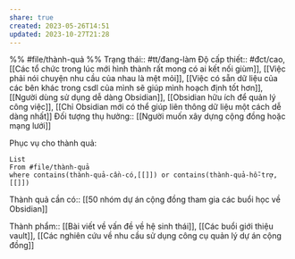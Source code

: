 ```yaml
---
share: true
created: 2023-05-26T14:51
updated: 2023-10-27T21:28
---
```

%%
#file/thành-quả
%%
Trạng thái:: #tt/đang-làm
Độ cấp thiết:: #đct/cao, [[Các tổ chức trong lúc mới hình thành rất mong có ai kết nối giùm]], [[Việc phải nói chuyện nhu cầu của nhau là mệt mỏi]], [[Việc có sẵn dữ liệu của các bên khác trong csdl của mình sẽ giúp mình hoạch định tốt hơn]], [[Người dùng sử dụng dễ dàng Obsidian]], [[Obsidian hữu ích để quản lý công việc]], [[Chỉ Obsidian mới có thể giúp liên thông dữ liệu một cách dễ dàng nhất]]
Đối tượng thụ hưởng:: [[Người muốn xây dựng cộng đồng hoặc mạng lưới]]

Phục vụ cho thành quả:
```dataview
List 
From #file/thành-quả 
where contains(thành-quả-cần-có,[[]]) or contains(thành-quả-hỗ-trợ,[[]]) 
```
Thành quả cần có:: [[50 nhóm dự án cộng đồng tham gia các buổi học về Obsidian]]


Thành phẩm:: [[Bài viết về vấn đề về hệ sinh thái]], [[Các buổi giới thiệu vault]], [[Các nghiên cứu về nhu cầu sử dụng công cụ quản lý dự án cộng đồng]]

